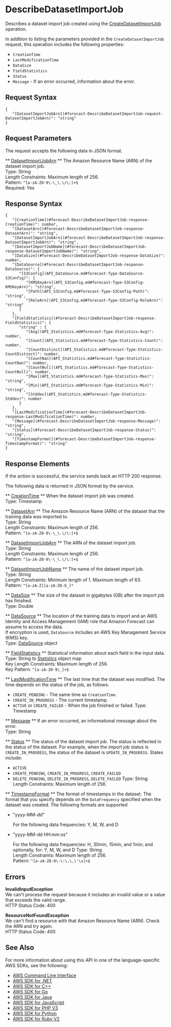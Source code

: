 # DescribeDatasetImportJob<a name="API_DescribeDatasetImportJob"></a>

Describes a dataset import job created using the [CreateDatasetImportJob](API_CreateDatasetImportJob.md) operation\.

In addition to listing the parameters provided in the `CreateDatasetImportJob` request, this operation includes the following properties:
+  `CreationTime` 
+  `LastModificationTime` 
+  `DataSize` 
+  `FieldStatistics` 
+  `Status` 
+  `Message` \- If an error occurred, information about the error\.

## Request Syntax<a name="API_DescribeDatasetImportJob_RequestSyntax"></a>

```
{
   "[DatasetImportJobArn](#forecast-DescribeDatasetImportJob-request-DatasetImportJobArn)": "string"
}
```

## Request Parameters<a name="API_DescribeDatasetImportJob_RequestParameters"></a>

The request accepts the following data in JSON format\.

 ** [DatasetImportJobArn](#API_DescribeDatasetImportJob_RequestSyntax) **   <a name="forecast-DescribeDatasetImportJob-request-DatasetImportJobArn"></a>
The Amazon Resource Name \(ARN\) of the dataset import job\.  
Type: String  
Length Constraints: Maximum length of 256\.  
Pattern: `^[a-zA-Z0-9\-\_\.\/\:]+$`   
Required: Yes

## Response Syntax<a name="API_DescribeDatasetImportJob_ResponseSyntax"></a>

```
{
   "[CreationTime](#forecast-DescribeDatasetImportJob-response-CreationTime)": number,
   "[DatasetArn](#forecast-DescribeDatasetImportJob-response-DatasetArn)": "string",
   "[DatasetImportJobArn](#forecast-DescribeDatasetImportJob-response-DatasetImportJobArn)": "string",
   "[DatasetImportJobName](#forecast-DescribeDatasetImportJob-response-DatasetImportJobName)": "string",
   "[DataSize](#forecast-DescribeDatasetImportJob-response-DataSize)": number,
   "[DataSource](#forecast-DescribeDatasetImportJob-response-DataSource)": { 
      "[S3Config](API_DataSource.md#forecast-Type-DataSource-S3Config)": { 
         "[KMSKeyArn](API_S3Config.md#forecast-Type-S3Config-KMSKeyArn)": "string",
         "[Path](API_S3Config.md#forecast-Type-S3Config-Path)": "string",
         "[RoleArn](API_S3Config.md#forecast-Type-S3Config-RoleArn)": "string"
      }
   },
   "[FieldStatistics](#forecast-DescribeDatasetImportJob-response-FieldStatistics)": { 
      "string" : { 
         "[Avg](API_Statistics.md#forecast-Type-Statistics-Avg)": number,
         "[Count](API_Statistics.md#forecast-Type-Statistics-Count)": number,
         "[CountDistinct](API_Statistics.md#forecast-Type-Statistics-CountDistinct)": number,
         "[CountNan](API_Statistics.md#forecast-Type-Statistics-CountNan)": number,
         "[CountNull](API_Statistics.md#forecast-Type-Statistics-CountNull)": number,
         "[Max](API_Statistics.md#forecast-Type-Statistics-Max)": "string",
         "[Min](API_Statistics.md#forecast-Type-Statistics-Min)": "string",
         "[Stddev](API_Statistics.md#forecast-Type-Statistics-Stddev)": number
      }
   },
   "[LastModificationTime](#forecast-DescribeDatasetImportJob-response-LastModificationTime)": number,
   "[Message](#forecast-DescribeDatasetImportJob-response-Message)": "string",
   "[Status](#forecast-DescribeDatasetImportJob-response-Status)": "string",
   "[TimestampFormat](#forecast-DescribeDatasetImportJob-response-TimestampFormat)": "string"
}
```

## Response Elements<a name="API_DescribeDatasetImportJob_ResponseElements"></a>

If the action is successful, the service sends back an HTTP 200 response\.

The following data is returned in JSON format by the service\.

 ** [CreationTime](#API_DescribeDatasetImportJob_ResponseSyntax) **   <a name="forecast-DescribeDatasetImportJob-response-CreationTime"></a>
When the dataset import job was created\.  
Type: Timestamp

 ** [DatasetArn](#API_DescribeDatasetImportJob_ResponseSyntax) **   <a name="forecast-DescribeDatasetImportJob-response-DatasetArn"></a>
The Amazon Resource Name \(ARN\) of the dataset that the training data was imported to\.  
Type: String  
Length Constraints: Maximum length of 256\.  
Pattern: `^[a-zA-Z0-9\-\_\.\/\:]+$` 

 ** [DatasetImportJobArn](#API_DescribeDatasetImportJob_ResponseSyntax) **   <a name="forecast-DescribeDatasetImportJob-response-DatasetImportJobArn"></a>
The ARN of the dataset import job\.  
Type: String  
Length Constraints: Maximum length of 256\.  
Pattern: `^[a-zA-Z0-9\-\_\.\/\:]+$` 

 ** [DatasetImportJobName](#API_DescribeDatasetImportJob_ResponseSyntax) **   <a name="forecast-DescribeDatasetImportJob-response-DatasetImportJobName"></a>
The name of the dataset import job\.  
Type: String  
Length Constraints: Minimum length of 1\. Maximum length of 63\.  
Pattern: `^[a-zA-Z][a-zA-Z0-9_]*` 

 ** [DataSize](#API_DescribeDatasetImportJob_ResponseSyntax) **   <a name="forecast-DescribeDatasetImportJob-response-DataSize"></a>
The size of the dataset in gigabytes \(GB\) after the import job has finished\.  
Type: Double

 ** [DataSource](#API_DescribeDatasetImportJob_ResponseSyntax) **   <a name="forecast-DescribeDatasetImportJob-response-DataSource"></a>
The location of the training data to import and an AWS Identity and Access Management \(IAM\) role that Amazon Forecast can assume to access the data\.  
If encryption is used, `DataSource` includes an AWS Key Management Service \(KMS\) key\.  
Type: [DataSource](API_DataSource.md) object

 ** [FieldStatistics](#API_DescribeDatasetImportJob_ResponseSyntax) **   <a name="forecast-DescribeDatasetImportJob-response-FieldStatistics"></a>
Statistical information about each field in the input data\.  
Type: String to [Statistics](API_Statistics.md) object map  
Key Length Constraints: Maximum length of 256\.  
Key Pattern: `^[a-zA-Z0-9\_]+$` 

 ** [LastModificationTime](#API_DescribeDatasetImportJob_ResponseSyntax) **   <a name="forecast-DescribeDatasetImportJob-response-LastModificationTime"></a>
The last time that the dataset was modified\. The time depends on the status of the job, as follows:  
+  `CREATE_PENDING` \- The same time as `CreationTime`\.
+  `CREATE_IN_PROGRESS` \- The current timestamp\.
+  `ACTIVE` or `CREATE_FAILED` \- When the job finished or failed\.
Type: Timestamp

 ** [Message](#API_DescribeDatasetImportJob_ResponseSyntax) **   <a name="forecast-DescribeDatasetImportJob-response-Message"></a>
If an error occurred, an informational message about the error\.  
Type: String

 ** [Status](#API_DescribeDatasetImportJob_ResponseSyntax) **   <a name="forecast-DescribeDatasetImportJob-response-Status"></a>
The status of the dataset import job\. The status is reflected in the status of the dataset\. For example, when the import job status is `CREATE_IN_PROGRESS`, the status of the dataset is `UPDATE_IN_PROGRESS`\. States include:  
+  `ACTIVE` 
+  `CREATE_PENDING`, `CREATE_IN_PROGRESS`, `CREATE_FAILED` 
+  `DELETE_PENDING`, `DELETE_IN_PROGRESS`, `DELETE_FAILED` 
Type: String  
Length Constraints: Maximum length of 256\.

 ** [TimestampFormat](#API_DescribeDatasetImportJob_ResponseSyntax) **   <a name="forecast-DescribeDatasetImportJob-response-TimestampFormat"></a>
The format of timestamps in the dataset\. The format that you specify depends on the `DataFrequency` specified when the dataset was created\. The following formats are supported  
+ "yyyy\-MM\-dd"

  For the following data frequencies: Y, M, W, and D
+ "yyyy\-MM\-dd HH:mm:ss"

  For the following data frequencies: H, 30min, 15min, and 1min; and optionally, for: Y, M, W, and D
Type: String  
Length Constraints: Maximum length of 256\.  
Pattern: `^[a-zA-Z0-9\-\:\.\,\'\s]+$` 

## Errors<a name="API_DescribeDatasetImportJob_Errors"></a>

 **InvalidInputException**   
We can't process the request because it includes an invalid value or a value that exceeds the valid range\.  
HTTP Status Code: 400

 **ResourceNotFoundException**   
We can't find a resource with that Amazon Resource Name \(ARN\)\. Check the ARN and try again\.  
HTTP Status Code: 400

## See Also<a name="API_DescribeDatasetImportJob_SeeAlso"></a>

For more information about using this API in one of the language\-specific AWS SDKs, see the following:
+  [AWS Command Line Interface](https://docs.aws.amazon.com/goto/aws-cli/forecast-2018-06-26/DescribeDatasetImportJob) 
+  [AWS SDK for \.NET](https://docs.aws.amazon.com/goto/DotNetSDKV3/forecast-2018-06-26/DescribeDatasetImportJob) 
+  [AWS SDK for C\+\+](https://docs.aws.amazon.com/goto/SdkForCpp/forecast-2018-06-26/DescribeDatasetImportJob) 
+  [AWS SDK for Go](https://docs.aws.amazon.com/goto/SdkForGoV1/forecast-2018-06-26/DescribeDatasetImportJob) 
+  [AWS SDK for Java](https://docs.aws.amazon.com/goto/SdkForJava/forecast-2018-06-26/DescribeDatasetImportJob) 
+  [AWS SDK for JavaScript](https://docs.aws.amazon.com/goto/AWSJavaScriptSDK/forecast-2018-06-26/DescribeDatasetImportJob) 
+  [AWS SDK for PHP V3](https://docs.aws.amazon.com/goto/SdkForPHPV3/forecast-2018-06-26/DescribeDatasetImportJob) 
+  [AWS SDK for Python](https://docs.aws.amazon.com/goto/boto3/forecast-2018-06-26/DescribeDatasetImportJob) 
+  [AWS SDK for Ruby V2](https://docs.aws.amazon.com/goto/SdkForRubyV2/forecast-2018-06-26/DescribeDatasetImportJob) 